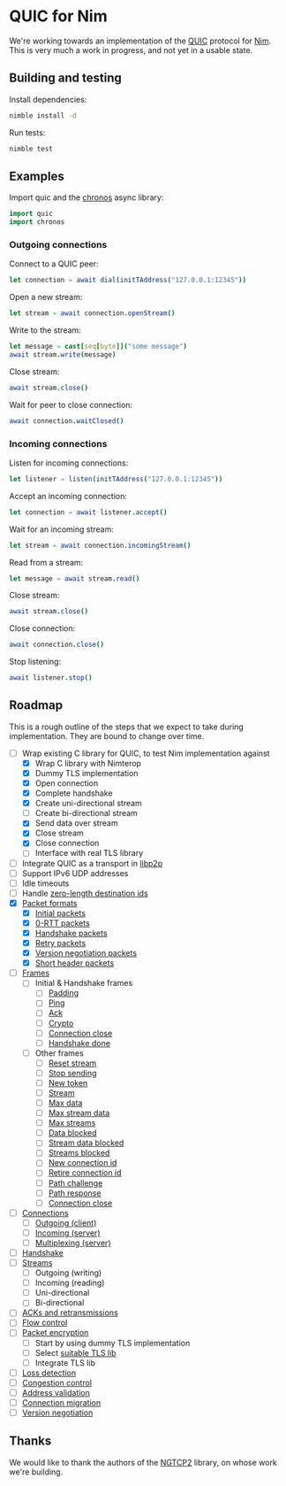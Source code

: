 QUIC for Nim
============

We're working towards an implementation of the
[QUIC](https://datatracker.ietf.org/wg/quic/about/) protocol for
[Nim](https://nim-lang.org/). This is very much a work in progress, and not yet
in a usable state.

Building and testing
--------------------

Install dependencies:

```bash
nimble install -d
```

Run tests:

```bash
nimble test
```

Examples
--------

Import quic and the [chronos](https://github.com/status-im/nim-chronos)
async library:

```nim
import quic
import chronos
```

### Outgoing connections

Connect to a QUIC peer:

```nim
let connection = await dial(initTAddress("127.0.0.1:12345"))
```

Open a new stream:

```nim
let stream = await connection.openStream()
```

Write to the stream:

```nim
let message = cast[seq[byte]]("some message")
await stream.write(message)
```

Close stream:

```nim
await stream.close()
```

Wait for peer to close connection:

```nim
await connection.waitClosed()
```

### Incoming connections

Listen for incoming connections:

```nim
let listener = listen(initTAddress("127.0.0.1:12345"))
```

Accept an incoming connection:

```nim
let connection = await listener.accept()
```

Wait for an incoming stream:

```nim
let stream = await connection.incomingStream()
```

Read from a stream:

```nim
let message = await stream.read()
```

Close stream:

```nim
await stream.close()
```

Close connection:

```nim
await connection.close()
```

Stop listening:
```nim
await listener.stop()
```

Roadmap
-------

This is a rough outline of the steps that we expect to take during
implementation. They are bound to change over time.

- [ ] Wrap existing C library for QUIC, to test Nim implementation against
  - [x] Wrap C library with Nimterop
  - [x] Dummy TLS implementation
  - [x] Open connection
  - [x] Complete handshake
  - [x] Create uni-directional stream
  - [ ] Create bi-directional stream
  - [x] Send data over stream
  - [x] Close stream
  - [x] Close connection
  - [ ] Interface with real TLS library
- [ ] Integrate QUIC as a transport in [libp2p](https://github.com/status-im/nim-libp2p)
- [ ] Support IPv6 UDP addresses
- [ ] Idle timeouts
- [ ] Handle [zero-length destination ids](https://datatracker.ietf.org/doc/html/draft-ietf-quic-transport-30#section-5.2)
- [x] [Packet formats](https://datatracker.ietf.org/doc/html/draft-ietf-quic-transport-30#section-17)
  - [x] [Initial packets](https://datatracker.ietf.org/doc/html/draft-ietf-quic-transport-30#section-17.2.2)
  - [x] [0-RTT packets](https://datatracker.ietf.org/doc/html/draft-ietf-quic-transport-30#section-17.2.3)
  - [x] [Handshake packets](https://datatracker.ietf.org/doc/html/draft-ietf-quic-transport-30#section-17.2.4)
  - [x] [Retry packets](https://datatracker.ietf.org/doc/html/draft-ietf-quic-transport-30#section-17.2.5)
  - [x] [Version negotiation packets](https://datatracker.ietf.org/doc/html/draft-ietf-quic-transport-30#section-17.2.1)
  - [x] [Short header packets](https://datatracker.ietf.org/doc/html/draft-ietf-quic-transport-30#section-17.3)
- [ ] [Frames](https://datatracker.ietf.org/doc/html/draft-ietf-quic-transport-30#section-12.4)
  - [ ] Initial & Handshake frames
    - [ ] [Padding](https://datatracker.ietf.org/doc/html/draft-ietf-quic-transport-30#section-19.1)
    - [ ] [Ping](https://datatracker.ietf.org/doc/html/draft-ietf-quic-transport-30#section-19.2)
    - [ ] [Ack](https://datatracker.ietf.org/doc/html/draft-ietf-quic-transport-30#section-19.3)
    - [ ] [Crypto](https://datatracker.ietf.org/doc/html/draft-ietf-quic-transport-30#section-19.6)
    - [ ] [Connection close](https://datatracker.ietf.org/doc/html/draft-ietf-quic-transport-30#section-19.19)
    - [ ] [Handshake done](https://datatracker.ietf.org/doc/html/draft-ietf-quic-transport-30#section-19.20)
  - [ ] Other frames
    - [ ] [Reset stream](https://datatracker.ietf.org/doc/html/draft-ietf-quic-transport-30#section-19.4)
    - [ ] [Stop sending](https://datatracker.ietf.org/doc/html/draft-ietf-quic-transport-30#section-19.5)
    - [ ] [New token](https://datatracker.ietf.org/doc/html/draft-ietf-quic-transport-30#section-19.7)
    - [ ] [Stream](https://datatracker.ietf.org/doc/html/draft-ietf-quic-transport-30#section-19.8)
    - [ ] [Max data](https://datatracker.ietf.org/doc/html/draft-ietf-quic-transport-30#section-19.9)
    - [ ] [Max stream data](https://datatracker.ietf.org/doc/html/draft-ietf-quic-transport-30#section-19.10)
    - [ ] [Max streams](https://datatracker.ietf.org/doc/html/draft-ietf-quic-transport-30#section-19.11)
    - [ ] [Data blocked](https://datatracker.ietf.org/doc/html/draft-ietf-quic-transport-30#section-19.12)
    - [ ] [Stream data blocked](https://datatracker.ietf.org/doc/html/draft-ietf-quic-transport-30#section-19.13)
    - [ ] [Streams blocked](https://datatracker.ietf.org/doc/html/draft-ietf-quic-transport-30#section-19.14)
    - [ ] [New connection id](https://datatracker.ietf.org/doc/html/draft-ietf-quic-transport-30#section-19.15)
    - [ ] [Retire connection id](https://datatracker.ietf.org/doc/html/draft-ietf-quic-transport-30#section-19.16)
    - [ ] [Path challenge](https://datatracker.ietf.org/doc/html/draft-ietf-quic-transport-30#section-19.17)
    - [ ] [Path response](https://datatracker.ietf.org/doc/html/draft-ietf-quic-transport-30#section-19.18)
    - [ ] [Connection close](https://datatracker.ietf.org/doc/html/draft-ietf-quic-transport-30#section-19.19)
- [ ] [Connections](https://datatracker.ietf.org/doc/html/draft-ietf-quic-transport-30#section-5)
  - [ ] [Outgoing (client)](https://datatracker.ietf.org/doc/html/draft-ietf-quic-transport-30#section-5.2.1)
  - [ ] [Incoming (server)](https://datatracker.ietf.org/doc/html/draft-ietf-quic-transport-30#section-5.2.2)
  - [ ] [Multiplexing (server)](https://datatracker.ietf.org/doc/html/draft-ietf-quic-transport-30#section-5.2)
- [ ] [Handshake](https://datatracker.ietf.org/doc/html/draft-ietf-quic-transport-30#section-7)
- [ ] [Streams](https://datatracker.ietf.org/doc/html/draft-ietf-quic-transport-30#section-2)
  - [ ] Outgoing (writing)
  - [ ] Incoming (reading)
  - [ ] Uni-directional
  - [ ] Bi-directional
- [ ] [ACKs and retransmissions](https://datatracker.ietf.org/doc/html/draft-ietf-quic-transport-30#section-13)
- [ ] [Flow control](https://datatracker.ietf.org/doc/html/draft-ietf-quic-transport-30#section-4)
- [ ] [Packet encryption](https://datatracker.ietf.org/doc/html/draft-ietf-quic-tls-30#section-5)
  - [ ] Start by using dummy TLS implementation
  - [ ] Select [suitable TLS lib](https://github.com/ngtcp2/ngtcp2/blob/master/doc/programmers-guide.rst#prerequisites)
  - [ ] Integrate TLS lib
- [ ] [Loss detection](https://datatracker.ietf.org/doc/html/draft-ietf-quic-recovery-30#section-6)
- [ ] [Congestion control](https://datatracker.ietf.org/doc/html/draft-ietf-quic-recovery-30#section-7)
- [ ] [Address validation](https://datatracker.ietf.org/doc/html/draft-ietf-quic-transport-30#section-8)
- [ ] [Connection migration](https://datatracker.ietf.org/doc/html/draft-ietf-quic-transport-30#section-9)
- [ ] [Version negotiation](https://datatracker.ietf.org/doc/html/draft-ietf-quic-transport-30#section-6)

Thanks
------

We would like to thank the authors of the [NGTCP2](https://github.com/ngtcp2/ngtcp2) library, on whose work we're building.
